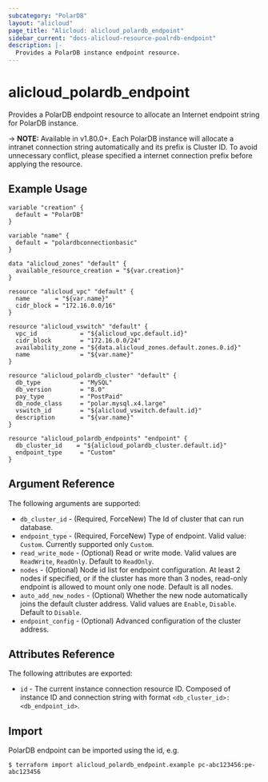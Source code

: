 ```yaml
---
subcategory: "PolarDB"
layout: "alicloud"
page_title: "Alicloud: alicloud_polardb_endpoint"
sidebar_current: "docs-alicloud-resource-poalrdb-endpoint"
description: |-
  Provides a PolarDB instance endpoint resource.
---
```


# alicloud\_polardb\_endpoint

Provides a PolarDB endpoint resource to allocate an Internet endpoint string for PolarDB instance.

-> **NOTE:** Available in v1.80.0+. Each PolarDB instance will allocate a intranet connection string automatically and its prefix is Cluster ID.
 To avoid unnecessary conflict, please specified a internet connection prefix before applying the resource.

## Example Usage

```
variable "creation" {
  default = "PolarDB"
}

variable "name" {
  default = "polardbconnectionbasic"
}

data "alicloud_zones" "default" {
  available_resource_creation = "${var.creation}"
}

resource "alicloud_vpc" "default" {
  name       = "${var.name}"
  cidr_block = "172.16.0.0/16"
}

resource "alicloud_vswitch" "default" {
  vpc_id            = "${alicloud_vpc.default.id}"
  cidr_block        = "172.16.0.0/24"
  availability_zone = "${data.alicloud_zones.default.zones.0.id}"
  name              = "${var.name}"
}

resource "alicloud_polardb_cluster" "default" {
  db_type           = "MySQL"
  db_version        = "8.0"
  pay_type          = "PostPaid"
  db_node_class     = "polar.mysql.x4.large"
  vswitch_id        = "${alicloud_vswitch.default.id}"
  description       = "${var.name}"
}

resource "alicloud_polardb_endpoints" "endpoint" {
  db_cluster_id    = "${alicloud_polardb_cluster.default.id}"
  endpoint_type     = "Custom"
}
```

## Argument Reference

The following arguments are supported:

* `db_cluster_id` - (Required, ForceNew) The Id of cluster that can run database.
* `endpoint_type` - (Required, ForceNew) Type of endpoint. Valid value: `Custom`. Currently supported only `Custom`.
* `read_write_mode` - (Optional) Read or write mode. Valid values are `ReadWrite`, `ReadOnly`. Default to `ReadOnly`.
* `nodes` - (Optional) Node id list for endpoint configuration. At least 2 nodes if specified, or if the cluster has more than 3 nodes, read-only endpoint is allowed to mount only one node. Default is all nodes.
* `auto_add_new_nodes` - (Optional) Whether the new node automatically joins the default cluster address. Valid values are `Enable`, `Disable`. Default to `Disable`.
* `endpoint_config` - (Optional) Advanced configuration of the cluster address.

## Attributes Reference

The following attributes are exported:

* `id` - The current instance connection resource ID. Composed of instance ID and connection string with format `<db_cluster_id>:<db_endpoint_id>`.

## Import

PolarDB endpoint can be imported using the id, e.g.

```
$ terraform import alicloud_polardb_endpoint.example pc-abc123456:pe-abc123456
```